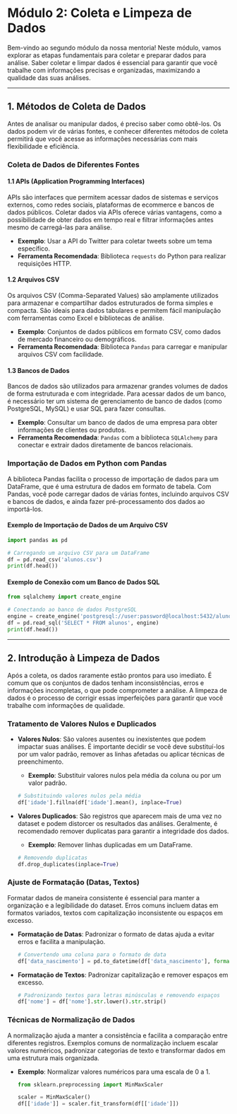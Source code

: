 # Módulo 2: Coleta e Limpeza de Dados

Bem-vindo ao segundo módulo da nossa mentoria! Neste módulo, vamos explorar as etapas fundamentais para coletar e preparar dados para análise. Saber coletar e limpar dados é essencial para garantir que você trabalhe com informações precisas e organizadas, maximizando a qualidade das suas análises.

---

## 1. Métodos de Coleta de Dados

Antes de analisar ou manipular dados, é preciso saber como obtê-los. Os dados podem vir de várias fontes, e conhecer diferentes métodos de coleta permitirá que você acesse as informações necessárias com mais flexibilidade e eficiência.

### Coleta de Dados de Diferentes Fontes

#### 1.1 APIs (Application Programming Interfaces)
APIs são interfaces que permitem acessar dados de sistemas e serviços externos, como redes sociais, plataformas de ecommerce e bancos de dados públicos. Coletar dados via APIs oferece várias vantagens, como a possibilidade de obter dados em tempo real e filtrar informações antes mesmo de carregá-las para análise.

- **Exemplo**: Usar a API do Twitter para coletar tweets sobre um tema específico.
- **Ferramenta Recomendada**: Biblioteca `requests` do Python para realizar requisições HTTP.

#### 1.2 Arquivos CSV
Os arquivos CSV (Comma-Separated Values) são amplamente utilizados para armazenar e compartilhar dados estruturados de forma simples e compacta. São ideais para dados tabulares e permitem fácil manipulação com ferramentas como Excel e bibliotecas de análise.

- **Exemplo**: Conjuntos de dados públicos em formato CSV, como dados de mercado financeiro ou demográficos.
- **Ferramenta Recomendada**: Biblioteca `Pandas` para carregar e manipular arquivos CSV com facilidade.

#### 1.3 Bancos de Dados
Bancos de dados são utilizados para armazenar grandes volumes de dados de forma estruturada e com integridade. Para acessar dados de um banco, é necessário ter um sistema de gerenciamento de banco de dados (como PostgreSQL, MySQL) e usar SQL para fazer consultas.

- **Exemplo**: Consultar um banco de dados de uma empresa para obter informações de clientes ou produtos.
- **Ferramenta Recomendada**: `Pandas` com a biblioteca `SQLAlchemy` para conectar e extrair dados diretamente de bancos relacionais.

### Importação de Dados em Python com Pandas

A biblioteca Pandas facilita o processo de importação de dados para um DataFrame, que é uma estrutura de dados em formato de tabela. Com Pandas, você pode carregar dados de várias fontes, incluindo arquivos CSV e bancos de dados, e ainda fazer pré-processamento dos dados ao importá-los.

#### Exemplo de Importação de Dados de um Arquivo CSV
```python
import pandas as pd

# Carregando um arquivo CSV para um DataFrame
df = pd.read_csv('alunos.csv')
print(df.head())
```

#### Exemplo de Conexão com um Banco de Dados SQL
```python
from sqlalchemy import create_engine

# Conectando ao banco de dados PostgreSQL
engine = create_engine('postgresql://user:password@localhost:5432/alunos_db')
df = pd.read_sql('SELECT * FROM alunos', engine)
print(df.head())
```

---

## 2. Introdução à Limpeza de Dados

Após a coleta, os dados raramente estão prontos para uso imediato. É comum que os conjuntos de dados tenham inconsistências, erros e informações incompletas, o que pode comprometer a análise. A limpeza de dados é o processo de corrigir essas imperfeições para garantir que você trabalhe com informações de qualidade.

### Tratamento de Valores Nulos e Duplicados

- **Valores Nulos**: São valores ausentes ou inexistentes que podem impactar suas análises. É importante decidir se você deve substituí-los por um valor padrão, remover as linhas afetadas ou aplicar técnicas de preenchimento.
  - **Exemplo**: Substituir valores nulos pela média da coluna ou por um valor padrão.
  
  ```python
  # Substituindo valores nulos pela média
  df['idade'].fillna(df['idade'].mean(), inplace=True)
  ```

- **Valores Duplicados**: São registros que aparecem mais de uma vez no dataset e podem distorcer os resultados das análises. Geralmente, é recomendado remover duplicatas para garantir a integridade dos dados.
  - **Exemplo**: Remover linhas duplicadas em um DataFrame.
  
  ```python
  # Removendo duplicatas
  df.drop_duplicates(inplace=True)
  ```

### Ajuste de Formatação (Datas, Textos)

Formatar dados de maneira consistente é essencial para manter a organização e a legibilidade do dataset. Erros comuns incluem datas em formatos variados, textos com capitalização inconsistente ou espaços em excesso.

- **Formatação de Datas**: Padronizar o formato de datas ajuda a evitar erros e facilita a manipulação.
  
  ```python
  # Convertendo uma coluna para o formato de data
  df['data_nascimento'] = pd.to_datetime(df['data_nascimento'], format='%Y-%m-%d')
  ```

- **Formatação de Textos**: Padronizar capitalização e remover espaços em excesso.
  
  ```python
  # Padronizando textos para letras minúsculas e removendo espaços
  df['nome'] = df['nome'].str.lower().str.strip()
  ```

### Técnicas de Normalização de Dados

A normalização ajuda a manter a consistência e facilita a comparação entre diferentes registros. Exemplos comuns de normalização incluem escalar valores numéricos, padronizar categorias de texto e transformar dados em uma estrutura mais organizada.

- **Exemplo**: Normalizar valores numéricos para uma escala de 0 a 1.

  ```python
  from sklearn.preprocessing import MinMaxScaler

  scaler = MinMaxScaler()
  df[['idade']] = scaler.fit_transform(df[['idade']])
  ```
